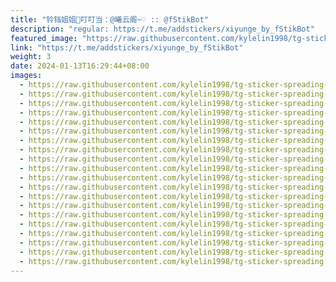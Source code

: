```yaml
---
title: "铃铛姐姐🔔叮叮当：@曦云阁~♡ :: @fStikBot"
description: "regular: https://t.me/addstickers/xiyunge_by_fStikBot"
featured_image: "https://raw.githubusercontent.com/kylelin1998/tg-sticker-spreading-worldwide-images/main/img/581c6a5f-b28d-41de-a9d0-80c937f26361.jpg"
link: "https://t.me/addstickers/xiyunge_by_fStikBot"
weight: 3
date: 2024-01-13T16:29:44+08:00
images:
  - https://raw.githubusercontent.com/kylelin1998/tg-sticker-spreading-worldwide-images/main/img/581c6a5f-b28d-41de-a9d0-80c937f26361.jpg
  - https://raw.githubusercontent.com/kylelin1998/tg-sticker-spreading-worldwide-images/main/img/0ef2b86e-5b29-4208-9720-0cf25dc9cee1.jpg
  - https://raw.githubusercontent.com/kylelin1998/tg-sticker-spreading-worldwide-images/main/img/03405ff5-6ad3-4abc-a695-2b43340b6419.jpg
  - https://raw.githubusercontent.com/kylelin1998/tg-sticker-spreading-worldwide-images/main/img/f459c57e-a6f1-4c0c-9e85-8eca7691e4e7.jpg
  - https://raw.githubusercontent.com/kylelin1998/tg-sticker-spreading-worldwide-images/main/img/8bd4c7fd-d2a2-433c-8272-d94d310be17a.jpg
  - https://raw.githubusercontent.com/kylelin1998/tg-sticker-spreading-worldwide-images/main/img/8e372652-c159-4922-b191-e4ec41f72f83.jpg
  - https://raw.githubusercontent.com/kylelin1998/tg-sticker-spreading-worldwide-images/main/img/cbe10bef-fb8e-4723-89e0-1f0de1155c16.jpg
  - https://raw.githubusercontent.com/kylelin1998/tg-sticker-spreading-worldwide-images/main/img/9c69f54e-84cf-44ac-8756-4455c95f0df0.jpg
  - https://raw.githubusercontent.com/kylelin1998/tg-sticker-spreading-worldwide-images/main/img/8bb83d40-56c2-4d4e-b87e-a2abc8f6a6f7.jpg
  - https://raw.githubusercontent.com/kylelin1998/tg-sticker-spreading-worldwide-images/main/img/1977eb6d-245a-45a8-927f-f2344aed2d17.jpg
  - https://raw.githubusercontent.com/kylelin1998/tg-sticker-spreading-worldwide-images/main/img/870ff4a7-05f8-415f-ab4a-e53d5d1b7514.jpg
  - https://raw.githubusercontent.com/kylelin1998/tg-sticker-spreading-worldwide-images/main/img/52b423e9-2cf3-487a-a16c-8f0118172380.jpg
  - https://raw.githubusercontent.com/kylelin1998/tg-sticker-spreading-worldwide-images/main/img/a2255d4e-1aa3-496d-ae5c-0c11a8468902.jpg
  - https://raw.githubusercontent.com/kylelin1998/tg-sticker-spreading-worldwide-images/main/img/01932b34-cf4d-48c5-b67d-65d5c6b3351f.jpg
  - https://raw.githubusercontent.com/kylelin1998/tg-sticker-spreading-worldwide-images/main/img/b40f4c4f-4618-4b57-b8c1-672ba0785328.jpg
  - https://raw.githubusercontent.com/kylelin1998/tg-sticker-spreading-worldwide-images/main/img/27b18565-be46-465c-bb79-7a5dea271916.jpg
  - https://raw.githubusercontent.com/kylelin1998/tg-sticker-spreading-worldwide-images/main/img/fc2d42f9-c5bc-4f51-9c7f-0110337440d2.jpg
  - https://raw.githubusercontent.com/kylelin1998/tg-sticker-spreading-worldwide-images/main/img/bc02391c-7fd6-46e8-80a6-21cfd4af2d85.jpg
  - https://raw.githubusercontent.com/kylelin1998/tg-sticker-spreading-worldwide-images/main/img/35129d4e-7904-41d3-800d-edd6979e89ae.jpg
  - https://raw.githubusercontent.com/kylelin1998/tg-sticker-spreading-worldwide-images/main/img/bbef1998-f656-44aa-ac57-bad0a3bbc4aa.jpg
---
```

